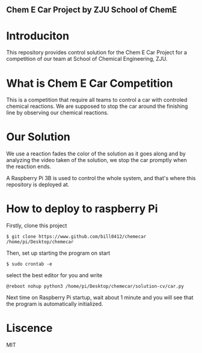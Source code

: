 ## Chem E Car Project by ZJU School of ChemE

# Introduciton
This repository provides control solution for the Chem E Car 
Project for a competition of our team at School of Chemical 
Engineering, ZJU.

# What is Chem E Car Competition
This is a competition that require all teams to control
a car with controled chemical reactions. We are supposed
to stop the car around the finishing line by observing
our chemical reactions.

# Our Solution
We use a reaction fades the color of the solution as it
goes along and by analyzing the video taken of the 
solution, we stop the car promptly when the reaction ends.

A Raspberry Pi 3B is used to control the whole system, and 
that's where this repository is deployed at.

# How to deploy to raspberry Pi
Firstly, clone this project
```
$ git clone https://www.github.com/bill0412/chemecar /home/pi/Desktop/chemecar
```

Then, set up starting the program on start
```
$ sudo crontab -e
```

select the best editor for you and write
```
@reboot nohup python3 /home/pi/Desktop/chemecar/solution-cv/car.py
```

Next time on Raspberry Pi startup, wait about 1 minute and you will see that the program is automatically initialized.


# Liscence
MIT